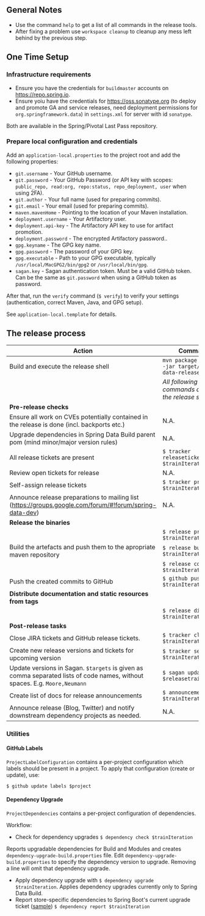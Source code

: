 ## General Notes

* Use the command `help` to get a list of all commands in the release tools.
* After fixing a problem use `workspace cleanup` to cleanup any mess left behind by the previous step.

## One Time Setup

### Infrastructure requirements

- Ensure you have the credentials for `buildmaster` accounts on https://repo.spring.io.
- Ensure yoiu have the credentials for https://oss.sonatype.org (to deploy and promote GA and service releases, need deployment permissions for `org.springframework.data`) in `settings.xml` for server with id `sonatype`.

Both are available in the Spring/Pivotal Last Pass repository.

### Prepare local configuration and credentials

Add an `application-local.properties` to the project root and add the following properties:

- `git.username` - Your GitHub username.
- `git.password` - Your GitHub Password (or API key with scopes: `public_repo, read:org, repo:status, repo_deployment, user` when using 2FA).
- `git.author` - Your full name (used for preparing commits).
- `git.email` - Your email (used for preparing commits).
- `maven.mavenHome` - Pointing to the location of your Maven installation.
- `deployment.username` - Your Artifactory user.
- `deployment.api-key` - The Artifactory API key to use for artifact promotion.
- `deployment.password` - The encrypted Artifactory password..
- `gpg.keyname` - The GPG key name.
- `gpg.password` - The password of your GPG key.
- `gpg.executable` - Path to your GPG executable, typically `/usr/local/MacGPG2/bin/gpg2`
  or `/usr/local/bin/gpg`.
- `sagan.key` - Sagan authentication token. Must be a valid GitHub token. Can be the same
  as `git.password` when using a GitHub token as password.

After that, run the `verify` command (`$ verify`) to verify your settings (authentication,
correct Maven, Java, and GPG setup).

See `application-local.template` for details.

## The release process


| Action | Command |
|--------|---------|
| Build and execute the release shell | `mvn package && java -jar target/spring-data-release-cli.jar` |
|  | *All following commands are run in the release shell* |
| **Pre-release checks** | |
| Ensure all work on CVEs potentially contained in the release is done (incl. backports etc.) | N.A. |
| Upgrade dependencies in Spring Data Build parent pom (mind minor/major version rules) | N.A. |
| All release tickets are present | `$ tracker releasetickets $trainIteration` |
| Review open tickets for release | N.A. |
| Self-assign release tickets | `$ tracker prepare $trainIteration` |
| Announce release preparations to mailing list (https://groups.google.com/forum/#!forum/spring-data-dev) | N.A. |
| **Release the binaries** ||
| | `$ release prepare $trainIteration` |
| Build the artefacts and push them to the apropriate maven repository | `$ release build $trainIteration` |
| |`$ release conclude $trainIteration` |
| Push the created commits to GitHub |`$ github push $trainIteration` |
| **Distribute documentation and static resources from tags** ||
||`$ release distribute $trainIteration`|
| **Post-release tasks** ||
|Close JIRA tickets and GitHub release tickets.|`$ tracker close $trainIteration`|
|Create new release versions and tickets for upcoming version|`$ tracker setup-next $trainIteration.next`|
| Update versions in Sagan. `$targets` is given as comma separated lists of code names, without spaces. E.g. `Moore,Neumann` | `$ sagan update $releasetrains`|
|  Create list of docs for release announcements | `$ announcement $trainIteration`|
| Announce release (Blog, Twitter) and notify downstream dependency projects as needed. | N.A. |

### Utilities

#### GitHub Labels

`ProjectLabelConfiguration` contains a per-project configuration which labels should be present in a project. To apply that configuration (create or update), use:

```
$ github update labels $project
```

#### Dependency Upgrade

`ProjectDependencies` contains a per-project configuration of dependencies.

Workflow:

* Check for dependency upgrades `$ dependency check $trainIteration`

Reports upgradable dependencies for Build and Modules and creates `dependency-upgrade-build.properties` file. 
Edit `dependency-upgrade-build.properties` to specify the dependency version to upgrade. Removing a line will omit that dependency upgrade.

* Apply dependency upgrade with `$ dependency upgrade $trainIteration`. Applies dependency upgrades currently only to Spring Data Build.
* Report store-specific dependencies to Spring Boot's current upgrade ticket ([sample](https://github.com/spring-projects/spring-boot/issues/24036)) `$ dependency report $trainIteration`
